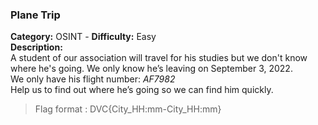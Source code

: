 ### Plane Trip
**Category:** OSINT - **Difficulty:** Easy    
**Description:**  
A student of our association will travel for his studies but we don't know where he's going. We only know he’s leaving on September 3, 2022.  
We only have his flight number: *AF7982*  
Help us to find out where he’s going so we can find him quickly.  

> Flag format : DVC{City_HH:mm-City_HH:mm}
